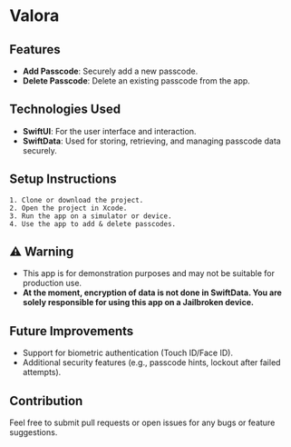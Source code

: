 
# Valora

## Features
- **Add Passcode**: Securely add a new passcode.
- **Delete Passcode**: Delete an existing passcode from the app.

## Technologies Used
- **SwiftUI**: For the user interface and interaction.
- **SwiftData**: Used for storing, retrieving, and managing passcode data securely.

## Setup Instructions
    1. Clone or download the project.
    2. Open the project in Xcode.
    3. Run the app on a simulator or device.
    4. Use the app to add & delete passcodes.


## ⚠️ Warning
- This app is for demonstration purposes and may not be suitable for production use.
- **At the moment, encryption of data is not done in SwiftData. You are solely responsible for using this app on a Jailbroken device.**


## Future Improvements
- Support for biometric authentication (Touch ID/Face ID).
- Additional security features (e.g., passcode hints, lockout after failed attempts).

## Contribution
Feel free to submit pull requests or open issues for any bugs or feature suggestions.
